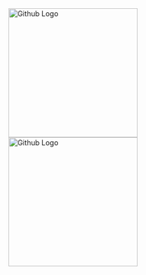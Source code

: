 <img src="https://user-images.githubusercontent.com/36192933/50359054-9ca91400-055b-11e9-8fec-97554af46a1f.jpg" width="256" height="256" title="Github Logo">
<img src="https://user-images.githubusercontent.com/36192933/50359166-150fd500-055c-11e9-93ad-22486ed01680.png" width="256" height="256" title="Github Logo">

